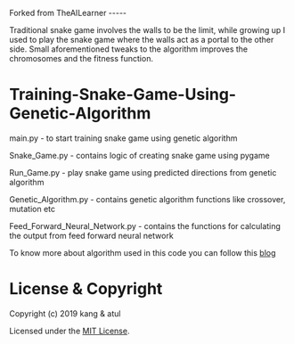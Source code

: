 Forked from TheAILearner -----

Traditional snake game involves the walls to be the limit, while growing up I used to play the snake game where the walls act as a portal to the other side.
Small aforementioned tweaks to the algorithm improves the chromosomes and the fitness function.

# Training-Snake-Game-Using-Genetic-Algorithm

main.py -  to start training snake game using genetic algorithm

Snake_Game.py  -  contains logic of creating snake game using pygame

Run_Game.py  -  play snake game using predicted directions from genetic algorithm

Genetic_Algorithm.py  -  contains genetic algorithm functions like crossover, mutation etc

Feed_Forward_Neural_Network.py  -  contains the functions for calculating the output from feed forward neural network

To know more about algorithm used in this code you can follow this [blog](https://theailearner.com/2018/11/09/snake-game-with-genetic-algorithm/)


# License & Copyright

Copyright (c) 2019 kang & atul

Licensed under the [MIT License](LICENSE).
